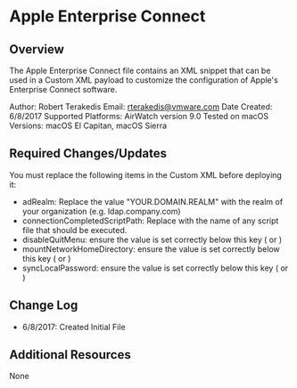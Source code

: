 # Apple Enterprise Connect

## Overview
<!-- Summary Start -->
The Apple Enterprise Connect file contains an XML snippet that can be used in a Custom XML payload to customize the configuration of Apple's Enterprise Connect software.   

Author: Robert Terakedis
Email: rterakedis@vmware.com
Date Created: 6/8/2017
Supported Platforms: AirWatch version 9.0
Tested on macOS Versions: macOS El Capitan, macOS Sierra
<!-- Summary End -->

## Required Changes/Updates
You must replace the following items in the Custom XML before deploying it:
* adRealm:  Replace the value "YOUR.DOMAIN.REALM" with the realm of your organization (e.g. ldap.company.com)
* connectionCompletedScriptPath:  Replace with the name of any script file that should be executed.
* disableQuitMenu:  ensure the value is set correctly below this key (<true/> or <false/>)
* mountNetworkHomeDirectory:  ensure the value is set correctly below this key (<true/> or <false/>)
* syncLocalPassword:  ensure the value is set correctly below this key (<true/> or <false/>)

## Change Log
- 6/8/2017: Created Initial File


## Additional Resources
None
